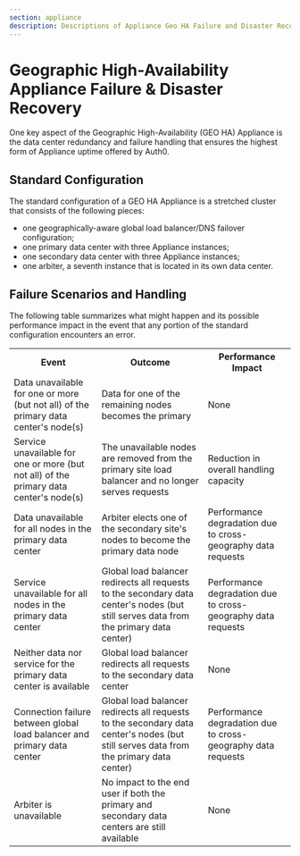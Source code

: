 ```yaml
---
section: appliance
description: Descriptions of Appliance Geo HA Failure and Disaster Recovery
---
```


# Geographic High-Availability Appliance Failure & Disaster Recovery

One key aspect of the Geographic High-Availability (GEO HA) Appliance is the data center redundancy and failure handling that ensures the highest form of Appliance uptime offered by Auth0.

## Standard Configuration

The standard configuration of a GEO HA Appliance is a stretched cluster that consists of the following pieces:

* one geographically-aware global load balancer/DNS failover configuration;
* one primary data center with three Appliance instances;
* one secondary data center with three Appliance instances;
* one arbiter, a seventh instance that is located in its own data center.

## Failure Scenarios and Handling

The following table summarizes what might happen and its possible performance impact in the event that any portion of the standard configuration encounters an error.

<table class="table">
    <tr>
        <th>Event</th>
        <th>Outcome</th>
        <th>Performance Impact</th>
    </tr>
    <tr>
        <td>Data unavailable for one or more (but not all) of the primary data center's node(s)</td>
        <td>Data for one of the remaining nodes becomes the primary</td>
        <td>None</td>
    </tr>
    <tr>
        <td>Service unavailable for one or more (but not all) of the primary data center's node(s)</td>
        <td>The unavailable nodes are removed from the primary site load balancer and no longer serves requests</td>
        <td>Reduction in overall handling capacity</td>
    </tr>
    <tr>
        <td>Data unavailable for all nodes in the primary data center</td>
        <td>Arbiter elects one of the secondary site's nodes to become the primary data node</td>
        <td>Performance degradation due to cross-geography data requests</td>
    </tr>
    <tr>
        <td>Service unavailable for all nodes in the primary data center</td>
        <td>Global load balancer redirects all requests to the secondary data center's nodes (but still serves data from the primary data center)</td>
        <td>Performance degradation due to cross-geography data requests</td>
    </tr>
    <tr>
        <td>Neither data nor service for the primary data center is available</td>
        <td>Global load balancer redirects all requests to the secondary data center</td>
        <td>None</td>
    </tr>
    <tr>
        <td>Connection failure between global load balancer and primary data center</td>
        <td>Global load balancer redirects all requests to the secondary data center's nodes (but still serves data from the primary data center)</td>
        <td>Performance degradation due to cross-geography data requests</td>
    </tr>
    <tr>
        <td>Arbiter is unavailable</td>
        <td>No impact to the end user if both the primary and secondary data centers are still available</td>
        <td>None</td>
    </tr>
<table>

